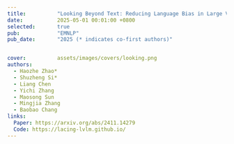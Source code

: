 ```yaml
---
title:          "Looking Beyond Text: Reducing Language Bias in Large Vision-Language Models via Multimodal Dual-Attention and Soft-Image Guidance"
date:           2025-05-01 00:01:00 +0800
selected:       true
pub:            "EMNLP"
pub_date:       "2025 (* indicates co-first authors)"


cover:          assets/images/covers/looking.png
authors:
  - Haozhe Zhao*
  - Shuzheng Si*
  - Liang Chen
  - Yichi Zhang
  - Maosong Sun
  - Mingjia Zhang
  - Baobao Chang
links:
  Paper: https://arxiv.org/abs/2411.14279
  Code: https://lacing-lvlm.github.io/
---
```

